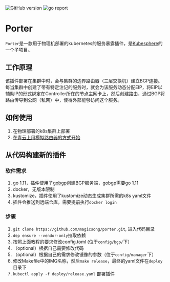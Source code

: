 ![GitHub version](https://img.shields.io/badge/version-v0.0.1-brightgreen.svg?logo=appveyor&longCache=true&style=flat)
![go report](https://goreportcard.com/badge/github.com/magicsong/porter)

# Porter

`Porter`是一款用于物理机部署的kubernetes的服务暴露插件，是[Kubesphere](https://kubesphere.io/)的一个子项目。

## 工作原理

该插件部署在集群中时，会与集群的边界路由器（三层交换机）建立BGP连接。每当集群中创建了带有特定注记的服务时，就会为该服务动态分配EIP，将EIP以辅助IP的形式绑定在Controller所在的节点主网卡上，然后创建路由，通过BGP将路由传导到公网（私网）中，使得外部能够访问这个服务。

## 如何使用

1. 在物理部署的k8s集群上部署
2. [在青云上用模拟路由器的方式开始](https://github.com/magicsong/porter/blob/master/doc/simulate_with_bird.md)

## 从代码构建新的插件

### 软件需求
1. go 1.11，插件使用了[gobgp](https://github.com/osrg/gobgp)创建BGP服务端，gobgp需要go 1.11
2. docker，无版本限制
3. kustomize，插件使用了kustomize动态生成集群所需的k8s yaml文件
4. 插件会推送到远端仓库，需要提前执行`docker login`

### 步骤
1. `git clone https://github.com/magicsong/porter.git`, 进入代码目录 
2. `dep ensure --vendor-only`拉取依赖
3. 按照上面教程的要求修改config.toml (位于`config/bgp/`下） 
4. （optional）根据自己需要修改代码
5. （optional）根据自己的需求修改镜像的参数（位于`config/manager`下）
6. 修改Makefile中的IMG名称，然后`make release`，最终的yaml文件在`deploy`目录下
7. `kubectl apply -f deploy/release.yaml` 部署插件
